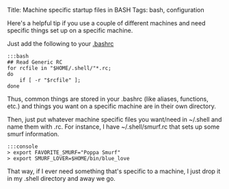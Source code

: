 Title: Machine specific startup files in BASH
Tags: bash, configuration

Here's a helpful tip if you use a couple of different machines and need
specific things set up on a specific machine.

Just add the following to your
[.bashrc](http://en.wikipedia.org/wiki/Bash)

    :::bash
    ## Read Generic RC                                                                            
    for rcfile in "$HOME/.shell/"*.rc;
    do                        
        if [ -r "$rcfile" ]; 
    done

Thus, common things are stored in your .bashrc (like aliases, functions,
etc.) and things you want on a specific machine are in their own
directory.

Then, just put whatever machine specific files you want/need in
\~/.shell and name them with .rc. For instance, I have
\~/.shell/smurf.rc that sets up some smurf information.

    :::console
    > export FAVORITE_SMURF="Poppa Smurf"
    > export SMURF_LOVER=$HOME/bin/blue_love  

That way, if I ever need something that's specific to a machine, I just
drop it in my .shell directory and away we go.
